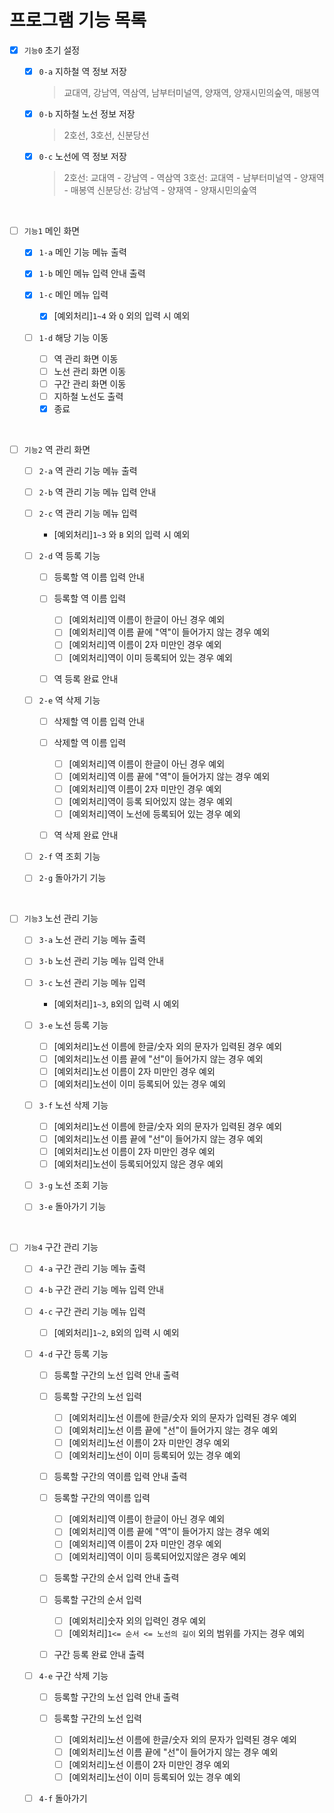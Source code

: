 
# 프로그램 기능 목록

- [x] `기능0` 초기 설정

  - [x] `0-a` 지하철 역 정보 저장
    
    > 교대역, 강남역, 역삼역, 남부터미널역, 양재역, 양재시민의숲역, 매봉역
    
  - [x] `0-b` 지하철 노선 정보 저장
    
    > 2호선, 3호선, 신분당선
    
  - [x] `0-c` 노선에 역 정보 저장
    
    > 2호선: 교대역 - 강남역 - 역삼역 
    > 3호선: 교대역 - 남부터미널역 - 양재역 - 매봉역
    > 신분당선: 강남역 - 양재역 - 양재시민의숲역
    
<br>

- [ ] `기능1` 메인 화면

    - [x] `1-a` 메인 기능 메뉴 출력
    - [x] `1-b` 메인 메뉴 입력 안내 출력
    - [x] `1-c` 메인 메뉴 입력
          
        - [x] [예외처리]`1~4` 와 `Q` 외의 입력 시 예외

    - [ ] `1-d` 해당 기능 이동 
      
        - [ ] 역 관리 화면 이동
        - [ ] 노선 관리 화면 이동
        - [ ] 구간 관리 화면 이동
        - [ ] 지하철 노선도 출력
        - [x] 종료

<br>

- [ ] `기능2` 역 관리 화면

    - [ ] `2-a` 역 관리 기능 메뉴 출력
    - [ ] `2-b` 역 관리 기능 메뉴 입력 안내 
    - [ ] `2-c` 역 관리 기능 메뉴 입력

        - [예외처리]`1~3` 와 `B` 외의 입력 시 예외
    
    - [ ] `2-d` 역 등록 기능

        - [ ] 등록할 역 이름 입력 안내
        - [ ] 등록할 역 이름 입력
          
            - [ ] [예외처리]역 이름이 한글이 아닌 경우 예외
            - [ ] [예외처리]역 이름 끝에 "역"이 들어가지 않는 경우 예외
            - [ ] [예외처리]역 이름이 2자 미만인 경우 예외
            - [ ] [예외처리]역이 이미 등록되어 있는 경우 예외
    
        - [ ] 역 등록 완료 안내

    - [ ] `2-e` 역 삭제 기능

        - [ ] 삭제할 역 이름 입력 안내
        - [ ] 삭제할 역 이름 입력

            - [ ] [예외처리]역 이름이 한글이 아닌 경우 예외
            - [ ] [예외처리]역 이름 끝에 "역"이 들어가지 않는 경우 예외
            - [ ] [예외처리]역 이름이 2자 미만인 경우 예외
            - [ ] [예외처리]역이 등록 되어있지 않는 경우 예외
            - [ ] [예외처리]역이 노선에 등록되어 있는 경우 예외

        - [ ] 역 삭제 완료 안내

    - [ ] `2-f` 역 조회 기능
    - [ ] `2-g` 돌아가기 기능
    
<br>

- [ ] `기능3` 노선 관리 기능

    - [ ] `3-a` 노선 관리 기능 메뉴 출력
    - [ ] `3-b` 노선 관리 기능 메뉴 입력 안내 
    - [ ] `3-c` 노선 관리 기능 메뉴 입력
        
        - [예외처리]`1~3`, `B`외의 입력 시 예외
      
    - [ ] `3-e` 노선 등록 기능
      
        - [ ] [예외처리]노선 이름에 한글/숫자 외의 문자가 입력된 경우 예외
        - [ ] [예외처리]노선 이름 끝에 "선"이 들어가지 않는 경우 예외
        - [ ] [예외처리]노선 이름이 2자 미만인 경우 예외
        - [ ] [예외처리]노선이 이미 등록되어 있는 경우 예외
      
    - [ ] `3-f` 노선 삭제 기능

        - [ ] [예외처리]노선 이름에 한글/숫자 외의 문자가 입력된 경우 예외
        - [ ] [예외처리]노선 이름 끝에 "선"이 들어가지 않는 경우 예외
        - [ ] [예외처리]노선 이름이 2자 미만인 경우 예외
        - [ ] [예외처리]노선이 등록되어있지 않은 경우 예외

    - [ ] `3-g` 노선 조회 기능
    - [ ] `3-e` 돌아가기 기능
    
<br>

- [ ] `기능4` 구간 관리 기능

    - [ ] `4-a` 구간 관리 기능 메뉴 출력
    - [ ] `4-b` 구간 관리 기능 메뉴 입력 안내
    - [ ] `4-c` 구간 관리 기능 메뉴 입력

        - [ ] [예외처리]`1~2`, `B`외의 입력 시 예외
    
    - [ ] `4-d` 구간 등록 기능
    
        - [ ] 등록할 구간의 노선 입력 안내 출력
        - [ ] 등록할 구간의 노선 입력

          - [ ] [예외처리]노선 이름에 한글/숫자 외의 문자가 입력된 경우 예외
          - [ ] [예외처리]노선 이름 끝에 "선"이 들어가지 않는 경우 예외
          - [ ] [예외처리]노선 이름이 2자 미만인 경우 예외
          - [ ] [예외처리]노선이 이미 등록되어 있는 경우 예외

        - [ ] 등록할 구간의 역이름 입력 안내 출력
        - [ ] 등록할 구간의 역이름 입력
            
          - [ ] [예외처리]역 이름이 한글이 아닌 경우 예외
          - [ ] [예외처리]역 이름 끝에 "역"이 들어가지 않는 경우 예외
          - [ ] [예외처리]역 이름이 2자 미만인 경우 예외
          - [ ] [예외처리]역이 이미 등록되어있지않은 경우 예외

        - [ ] 등록할 구간의 순서 입력 안내 출력
        - [ ] 등록할 구간의 순서 입력
    
          - [ ] [예외처리]숫자 외의 입력인 경우 예외
          - [ ] [예외처리]`1<= 순서 <= 노선의 길이` 외의 범위를 가지는 경우 예외
        
        - [ ] 구간 등록 완료 안내 출력
      
    - [ ] `4-e` 구간 삭제 기능

        - [ ] 등록할 구간의 노선 입력 안내 출력
        - [ ] 등록할 구간의 노선 입력

            - [ ] [예외처리]노선 이름에 한글/숫자 외의 문자가 입력된 경우 예외
            - [ ] [예외처리]노선 이름 끝에 "선"이 들어가지 않는 경우 예외
            - [ ] [예외처리]노선 이름이 2자 미만인 경우 예외
            - [ ] [예외처리]노선이 이미 등록되어 있는 경우 예외

    - [ ] `4-f` 돌아가기
    
<br>